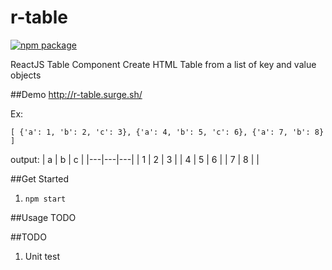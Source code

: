 # r-table
[![npm package](https://img.shields.io/badge/npm-0.3.0-brightgreen.svg)](https://www.npmjs.com/package/r-table)

ReactJS Table Component
Create HTML Table from a list of key and value objects

##Demo
http://r-table.surge.sh/

Ex:

`[
	{'a': 1, 'b': 2, 'c': 3},
  {'a': 4, 'b': 5, 'c': 6},
  {'a': 7, 'b': 8}
]`

output:
| a | b | c |
|---|---|---|
| 1 | 2 | 3 |
| 4 | 5 | 6 |
| 7 | 8 |   |

##Get Started
1. `npm start`

##Usage
TODO

##TODO
1. Unit test
